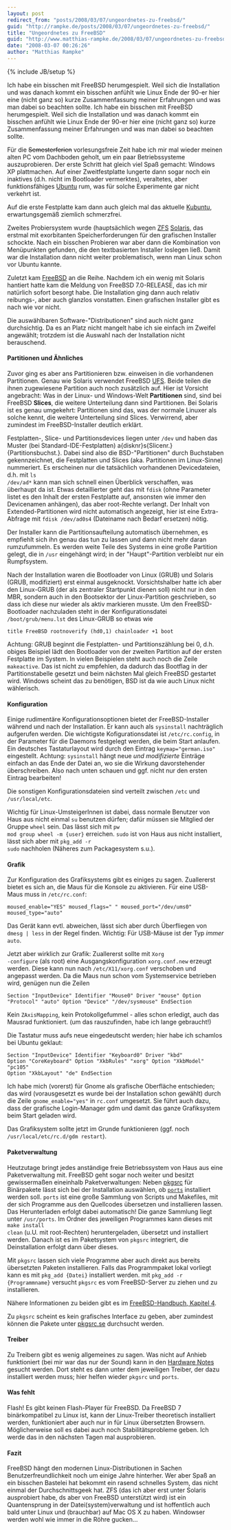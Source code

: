 ```yaml
---
layout: post
redirect_from: "posts/2008/03/07/ungeordnetes-zu-freebsd/"
guid: "http://rampke.de/posts/2008/03/07/ungeordnetes-zu-freebsd/"
title: "Ungeordnetes zu FreeBSD"
guid: "http://www.matthias-rampke.de/2008/03/07/ungeordnetes-zu-freebsd/"
date: "2008-03-07 00:26:26"
author: "Matthias Rampke"
---
```

{% include JB/setup %}

Ich habe ein bisschen mit FreeBSD herumgespielt. Weil sich die Installation und was danach kommt ein bisschen anf&uuml;hlt wie Linux Ende der 90-er hier eine (nicht ganz so) kurze Zusammenfassung meiner Erfahrungen und was man dabei so beachten sollte.
Ich habe ein bisschen mit FreeBSD herumgespielt. Weil sich die Installation und was danach kommt ein bisschen anf&uuml;hlt wie Linux Ende der 90-er hier eine (nicht ganz so) kurze Zusammenfassung meiner Erfahrungen und was man dabei so beachten sollte.
<!--more-->

F&uuml;r die <del>Semesterferien</del>  vorlesungsfreie Zeit habe ich mir mal wieder meinen alten PC vom Dachboden geholt, um ein paar Betriebssysteme auszuprobieren. Der erste Schritt hat gleich viel Spa&szlig; gemacht: Windows XP plattmachen. Auf einer Zweitfestplatte lungerte dann sogar noch ein inaktives (d.h. nicht im Bootloader vermerktes), veraltetes, aber funktionsf&auml;higes <a href="http://www.ubuntu.com/">Ubuntu</a> rum, was f&uuml;r solche Experimente gar nicht verkehrt ist.

Auf die erste Festplatte kam dann auch gleich mal das aktuelle <a href="http://www.kubuntu.com/">Kubuntu</a>, erwartungsgem&auml;&szlig; ziemlich schmerzfrei.

Zweites Probiersystem wurde (haupts&auml;chlich wegen <a href="http://de.wikipedia.org/wiki/ZFS_(Dateisystem)">ZFS</a> <a href="http://www.sun.com/software/solaris/">Solaris</a>, das erstmal mit exorbitanten Speicherforderungen f&uuml;r den grafischen Installer schockte. Nach ein bisschen Probieren war aber dann die Kombination von Men&uuml;punkten gefunden, die den textbasierten Installer loslegen lie&szlig;. Damit war die Installation dann nicht weiter problematisch, wenn man Linux schon vor Ubuntu kannte.

Zuletzt kam <a href="http://www.freebsd.org/">FreeBSD</a> an die Reihe. Nachdem ich ein wenig mit Solaris hantiert hatte kam die Meldung von FreeBSD 7.0-RELEASE, das ich mir nat&uuml;rlich sofort besorgt habe. Die Installation ging dann auch relativ reibungs-, aber auch glanzlos vonstatten. Einen grafischen Installer gibt es nach wie vor nicht.

Die ausw&auml;hlbaren Software-"Distributionen" sind auch nicht ganz durchsichtig. Da es an Platz nicht mangelt habe ich sie einfach im Zweifel angew&auml;hlt; trotzdem ist die Auswahl nach der Installation nicht berauschend.

<h4>Partitionen und &Auml;hnliches</h4>

Zuvor ging es aber ans Partitionieren bzw. einweisen in die vorhandenen Partitionen. Genau wie Solaris verwendet FreeBSD <a href="http://de.wikipedia.org/wiki/Unix_File_System">UFS</a>. Beide teilen die ihnen zugewiesene Partition auch noch zus&auml;tzlich auf. Hier ist Vorsicht angebracht: Was in der Linux- und Windows-Welt <strong>Partitionen</strong> sind, sind bei FreeBSD <strong>Slices</strong>, die weitere Unterteilung dann sind Partitionen. Bei Solaris ist es genau umgekehrt: Partitionen sind das, was der normale Linuxer als solche kennt, die weitere Unterteilung sind Slices. Verwirrend, aber zumindest im FreeBSD-Installer deutlich erkl&auml;rt.

Festplatten-, Slice- und Partitionsdevices liegen unter <code>/dev</code> und haben das Muster (bei Standard-IDE-Festplatten) a{disknr}s{Slicenr.}{Partitionsbuchst.}. Dabei sind also die BSD-"Partitionen" durch Buchstaben gekennzeichnet, die Festplatten und Slices (aka. Partitionen im Linux-Sinne) nummeriert. Es erscheinen nur die tats&auml;chlich vorhandenen Devicedateien, d.h. mit <code>ls /dev/ad*</code> kann man sich schnell einen &Uuml;berblick verschaffen, was &uuml;berhaupt da ist. Etwas detaillierter geht das mit <code>fdisk</code> (ohne Parameter listet es den Inhalt der ersten Festplatte auf, ansonsten wie immer den Devicenamen anh&auml;ngen), das aber root-Rechte verlangt. Der Inhalt von Extended-Partitionen wird nicht automatisch angezeigt, hier ist eine Extra-Abfrage mit <code>fdisk /dev/ad0s4</code> (Dateiname nach Bedarf ersetzen) n&ouml;tig.

Der Installer kann die Partitionsaufteilung automatisch &uuml;bernehmen, es empfiehlt sich ihn genau das tun zu lassen und dann nicht mehr daran rumzufummeln. Es werden weite Teile des Systems in eine gro&szlig;e Partition gelegt, die in <code>/usr</code> eingeh&auml;ngt wird; in der "Haupt"-Partition verbleibt nur ein Rumpfsystem.

Nach der Installation waren die Bootloader von Linux (GRUB) und Solaris (GRUB, modifiziert) erst einmal ausgeknockt. Vorsichtshalber hatte ich aber den Linux-GRUB (der als zentraler Startpunkt dienen soll) nicht nur in den MBR, sondern auch in den Bootsektor der Linux-Partition geschrieben, so dass ich diese nur wieder als aktiv markieren musste. Um den FreeBSD-Bootloader nachzuladen steht in der Konfigurationsdatei <code>/boot/grub/menu.lst</code> des Linux-GRUB so etwas wie

<code>title FreeBSD
rootnoverify (hd0,1)
chainloader +1
boot
</code>

Achtung: GRUB beginnt die Festplatten- und Partitionsz&auml;hlung bei 0, d.h. obiges Beispiel l&auml;dt den Bootloader von der zweiten Partition auf der ersten Festplatte im System. In vielen Beispielen steht auch noch die Zeile <code>makeactive</code>. Das ist nicht zu empfehlen, da dadurch das Bootflag in der Partitionstabelle gesetzt und beim n&auml;chsten Mal gleich FreeBSD gestartet wird. Windows scheint das zu ben&ouml;tigen, BSD ist da wie auch Linux nicht w&auml;hlerisch.

<h4>Konfiguration</h4>

Einige rudiment&auml;re Konfigurationsoptionen bietet der FreeBSD-Installer w&auml;hrend und nach der Installation. Er kann auch als <code>sysinstall</code> nachtr&auml;glich aufgerufen werden. Die wichtigste Kofigurationsdatei ist <code>/etc/rc.config</code>, in der Parameter f&uuml;r die Daemons festgelegt werden, die beim Start anlaufen. Ein deutsches Tastaturlayout wird durch den Eintrag <code>keymap="german.iso"</code> eingestellt. Achtung: <code>sysinstall</code> h&auml;ngt neue <em>und modifizierte</em> Eintr&auml;ge einfach an das Ende der Datei an, wo sie die Wirkung davorstehender &uuml;berschreiben. Also nach unten schauen und ggf. nicht nur den ersten Eintrag bearbeiten!

Die sonstigen Konfigurationsdateien sind verteilt zwischen <code>/etc</code> und <code>/usr/local/etc</code>.

Wichtig f&uuml;r Linux-UmsteigerInnen ist dabei, dass normale Benutzer von Haus aus nicht einmal <code>su</code> benutzen d&uuml;rfen; daf&uuml;r m&uuml;ssen sie Mitglied der Gruppe <code>wheel</code> sein. Das l&auml;sst sich mit <code>pw mod group wheel -m {user}</code> erreichen. <code>sudo</code> ist von Haus aus nicht installiert, l&auml;sst sich aber mit <code>pkg_add -r sudo</code> nachholen (N&auml;heres zum Packagesystem s.u.).

<h4>Grafik</h4>

Zur Konfiguration des Grafiksystems gibt es einiges zu sagen. Zuallererst bietet es sich an, die Maus f&uuml;r die Konsole zu aktivieren. F&uuml;r eine USB-Maus muss in <code>/etc/rc.conf</code>:

<code>moused_enable="YES"
moused_flags=" "
moused_port="/dev/ums0"
moused_type="auto"
</code>

Das Ger&auml;t kann evtl. abweichen, l&auml;sst sich aber durch &Uuml;berfliegen von <code>dmesg | less</code> in der Regel finden. Wichtig: F&uuml;r USB-M&auml;use ist der Typ <em>immer</em> <code>auto</code>.

Jetzt aber wirklich zur Grafik: Zuallererst sollte mit <code>Xorg -configure</code> (als root) eine Ausgangskonfiguration <code>xorg.conf.new</code> erzeugt werden. Diese kann nun nach <code>/etc/X11/xorg.conf</code> verschoben und angepasst werden. Da die Maus nun schon vom Systemservice betrieben wird, gen&uuml;gen nun die Zeilen

<code>Section "InputDevice"
	Identifier  "Mouse0"
	Driver      "mouse"
	Option	    "Protocol" "auto"
	Option	    "Device" "/dev/sysmouse"
EndSection</code>

Kein <code>ZAxisMapping</code>, kein Protokollgefummel - alles schon erledigt, auch das Mausrad funktioniert. (um das rauszufinden, habe ich lange gebraucht!)

Die Tastatur muss aufs neue eingedeutscht werden; hier habe ich schamlos bei Ubuntu geklaut:

<code>Section "InputDevice"
        Identifier      "Keyboard0"
        Driver          "kbd"
        Option          "CoreKeyboard"
        Option          "XkbRules"      "xorg"
        Option          "XkbModel"      "pc105"
        Option          "XkbLayout"     "de"
EndSection</code>

Ich habe mich (vorerst) f&uuml;r Gnome als grafische Oberfl&auml;che entschieden; das wird (vorausgesetzt es wurde bei der Installation schon gew&auml;hlt) durch die Zeile <code>gnome_enable="yes"</code> in <code>rc.conf</code> umgesetzt. Sie f&uuml;hrt auch dazu, dass der grafische Login-Manager gdm und damit das ganze Grafiksystem beim Start geladen wird.

Das Grafiksystem sollte jetzt im Grunde funktionieren (ggf. noch <code>/usr/local/etc/rc.d/gdm restart</code>).

<h4>Paketverwaltung</h4>

Heutzutage bringt jedes anst&auml;ndige freie Betriebssystem von Haus aus eine Paketverwaltung mit. FreeBSD geht sogar noch weiter und besitzt gewisserma&szlig;en eineinhalb Paketverwaltungen: Neben <a href="http://de.wikipedia.org/wiki/Pkgsrc">pkgsrc</a> f&uuml;r Bin&auml;rpakete l&auml;sst sich bei der Installation ausw&auml;hlen, ob <a href="http://www.freebsd.org/de/ports/"><code>ports</code></a> installiert werden soll. <code>ports</code> ist eine gro&szlig;e Sammlung von Scripts und Makefiles, mit der sich Programme aus den Quellcodes &uuml;bersetzen und installieren lassen. Das Herunterladen erfolgt dabei automatisch! Die ganze Sammlung liegt unter <code>/usr/ports</code>. Im Ordner des jeweiligen Programmes kann dieses mit <code>make install clean</code> (u.U. mit root-Rechten) heruntergeladen, &uuml;bersetzt und installiert werden. Danach ist es im Paketsystem von <code>pkgsrc</code> integriert, die Deinstallation erfolgt dann &uuml;ber dieses.

Mit <code>pkgsrc</code> lassen sich viele Programme aber auch direkt aus bereits &uuml;bersetzten Paketen installieren. Falls das Programmpaket lokal vorliegt kann es mit <code>pkg_add {Datei}</code> installiert werden. mit <code>pkg_add -r {Programmname}</code> versucht <code>pkgsrc</code> es vom FreeBSD-Server zu ziehen und zu installieren.

N&auml;here Informationen zu beiden gibt es im <a href="http://www.freebsd.org/doc/de_DE.ISO8859-1/books/handbook/ports.html">FreeBSD-Handbuch, Kapitel 4</a>.

Zu <code>pkgsrc</code> scheint es kein grafisches Interface zu geben, aber zumindest k&ouml;nnen die Pakete unter <a href="http://www.pkgsrc.se/">pkgsrc.se</a> durchsucht werden.

<h4>Treiber</h4>

Zu Treibern gibt es wenig allgemeines zu sagen. Was nicht auf Anhieb funktioniert (bei mir war das nur der Sound) kann in den <a href="http://www.freebsd.org/releases/7.0R/hardware.html">Hardware Notes</a> gesucht werden. Dort steht es dann unter dem jeweiligen Treiber, der dazu installiert werden muss; hier helfen wieder <code>pkgsrc</code> und <code>ports</code>.

<h4>Was fehlt</h4>

Flash! Es gibt keinen Flash-Player f&uuml;r FreeBSD. Da FreeBSD 7 bin&auml;rkompatibel zu Linux ist, kann der Linux-Treiber theoretisch installiert werden, funktioniert aber auch nur in f&uuml;r Linux &uuml;bersetzten Browsern. M&ouml;glicherweise soll es dabei auch noch Stabilit&auml;tsprobleme geben. Ich werde das in den n&auml;chsten Tagen mal ausprobieren.

<h4>Fazit</h4>

FreeBSD h&auml;ngt den modernen Linux-Distributionen in Sachen Benutzerfreundlichkeit noch um einige Jahre hinterher. Wer aber Spa&szlig; an ein bisschen Bastelei hat bekommt ein rasend schnelles System, das nicht einmal der Durchschnittsgeek hat. ZFS (das ich aber erst unter Solaris ausprobiert habe, ds aber von FreeBSD unterst&uuml;tzt wird) ist ein Quantensprung in der Datei(system)verwaltung und ist hoffentlich auch bald unter Linux und (brauchbar) auf Mac OS X zu haben. Windowser werden wohl wie immer in die R&ouml;hre gucken&hellip;

